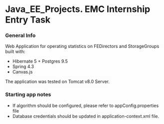 # Java_EE_Projects. EMC Internship Entry Task

### General Info
Web Application for operating statistics on <emp>FEDirectors</emp> and <emp>StorageGroups</emp> built with:

* Hibernate 5 + Postgres 9.5
* Spring 4.3
* Canvas.js

The application was tested on Tomcat v8.0 Server.

### Starting app notes

* If algorithm should be configured, please refer to <emp>appConfig.properties</emp> file
* Database credentials should be updated in <emp>application-context.xml</emp> file.
